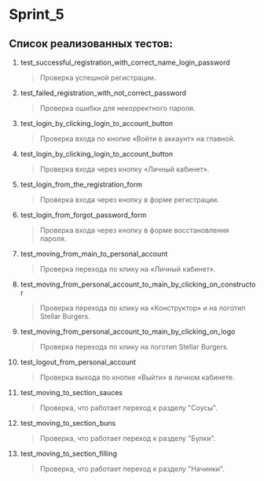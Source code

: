 # Sprint_5

## Cписок реализованных тестов:

1. test_successful_registration_with_correct_name_login_password
    > Проверка успешной регистрации.

2. test_failed_registration_with_not_correct_password
    > Проверка ошибки для некорректного пароля.

3. test_login_by_clicking_login_to_account_button
    > Проверка входа по кнопке «Войти в аккаунт» на главной.

4. test_login_by_clicking_login_to_account_button
    > Проверка входа через кнопку «Личный кабинет».

5. test_login_from_the_registration_form
    > Проверка входа через кнопку в форме регистрации.

6. test_login_from_forgot_password_form
    > Проверка входа через кнопку в форме восстановления пароля.

7. test_moving_from_main_to_personal_account
    >  Проверка перехода по клику на «Личный кабинет».

8. test_moving_from_personal_account_to_main_by_clicking_on_constructor
    > Проверка перехода по клику на «Конструктор» и на логотип Stellar Burgers.

9. test_moving_from_personal_account_to_main_by_clicking_on_logo
    > Проверка перехода по клику на логотип Stellar Burgers.

10. test_logout_from_personal_account
    > Проверка выхода по кнопке «Выйти» в личном кабинете.

11. test_moving_to_section_sauces
    > Проверка, что работает переход к разделу "Соусы".

12. test_moving_to_section_buns
    > Проверка, что работает переход к разделу "Булки".

13. test_moving_to_section_filling
    > Проверка, что работает переход к разделу "Начинки".